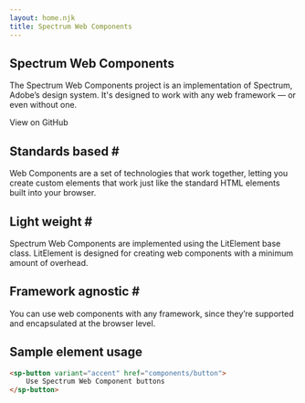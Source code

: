 ```yaml
---
layout: home.njk
title: Spectrum Web Components
---
```


<section class="hero">
    <h1 class="spectrum-Heading spectrum-Heading--sizeXXXL spectrum-Heading--serif">
        Spectrum Web Components
    </h1>
    <p class="spectrum-Body spectrum-Body--sizeXXL">
        The Spectrum Web Components project is an implementation of <sp-link href="https://spectrum.adobe.com/">Spectrum, Adobe’s design system</sp-link>. It's designed to work with any web framework — or even without one.
    </p>
    <div id="hero-buttons">
        <sp-button
            href="https://github.com/adobe/spectrum-web-components"
            variant="primary"
            size="xl"
        >
            View on GitHub
        </sp-button>
    </div>
</section>
<section id="features">
    <div class="feature">
        <h2 id="standards-based" class="spectrum-Heading spectrum-Heading--sizeS">
            Standards based&nbsp;<sp-link class="header-anchor" href="index.html#standards-based" aria-label="§" data-js-focus-visible="" tabindex="0">#</sp-link>
        </h2>
        <p class="spectrum-Body spectrum-Body--sizeM">
        <sp-link
            href="https://developer.mozilla.org/en-US/docs/Web/Web_Components"
        >Web Components</sp-link> are a set of technologies that work together, letting
        you create custom elements that work just like the
        standard HTML elements built into your browser.
        </p>
    </div>
    <div class="feature">
        <h2 id="light-weight" class="spectrum-Heading spectrum-Heading--sizeS">
            Light weight&nbsp;<sp-link class="header-anchor" href="index.html#light-weight" aria-label="§" data-js-focus-visible="" tabindex="0">#</sp-link>
        </h2>
        <p class="spectrum-Body spectrum-Body--sizeM">
            Spectrum Web Components are implemented using the
            <sp-link
                href="https://lit-element.polymer-project.org/"
            >LitElement</sp-link> base class. LitElement is designed for creating web
            components with a minimum amount of overhead.
        </p>
    </div>
    <div class="feature">
        <h2 id="framework-agnostic" class="spectrum-Heading spectrum-Heading--sizeS">
            Framework agnostic&nbsp;<sp-link class="header-anchor" href="index.html#framework-agnostic" aria-label="§" data-js-focus-visible="" tabindex="0">#</sp-link>
        </h2>
        <p class="spectrum-Body spectrum-Body--sizeM">
            You can use web components with any framework, since
            they’re supported and encapsulated at the browser level.
        </p>
    </div>
</section>
<section class="example">

## Sample element usage

```html
<sp-button variant="accent" href="components/button">
    Use Spectrum Web Component buttons
</sp-button>
```

</section>
